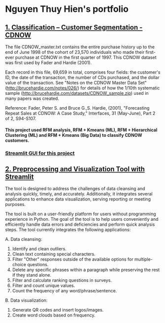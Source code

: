 # Nguyen Thuy Hien's portfolio

## [1. Classification – Customer Segmentation - CDNOW](https://github.com/HienThNg/CDNOW)
The file CDNOW_master.txt contains the entire purchase history up to the end of June 1998 of the cohort of 23,570 individuals who made their first-ever purchase at CDNOW in the first quarter of 1997. This CDNOW dataset was first used by Fader and Hardie (2001).

Each record in this file, 69,659 in total, comprises four fields: the customer's ID, the date of the transaction, the number of CDs purchased, and the dollar value of the transaction.
See "Notes on the CDNOW Master Data Set" (http://brucehardie.com/notes/026/) for details of how the 1/10th systematic sample (http://brucehardie.com/datasets/CDNOW_sample.zip) used in many papers was created.

Reference: Fader, Peter S. and Bruce G.,S. Hardie, (2001), "Forecasting Repeat Sales at CDNOW: A Case Study," Interfaces, 31 (May-June), Part 2 of 2, S94-S107.

#### This project used **RFM analysis, RFM + Kmeans (ML),  RFM + Hierarchical Clustering (ML) and RFM + Kmeans (Big Data)** to classify CDNOW customers.

### [Streamlit GUI for this project](https://datascienceproject-mvbfmah86b8dgzdu67yxps.streamlit.app/)

## [2. Preprocessing and Visualization Tool with Streamlit](https://prep-viz-tool.streamlit.app/)
The tool is designed to address the challenges of data cleansing and analysis quickly, timely, and accurately. Additionally, it integrates several applications to enhance data visualization, serving reporting or meeting purposes.

The tool is built on a user-friendly platform for users without programming experience in Python. The goal of the tool is to help users conveniently and efficiently handle data errors and deficiencies and perform quick analysis steps. The tool currently integrates the following applications:

A. Data cleansing:
1. Identify and clean outliers.
2. Clean text containing special characters.
3. Filter "Other" responses outside of the available options for multiple-choice questions.
4. Delete any specific phrases within a paragraph while preserving the rest if they stand alone.
5. Filter and calculate ranking questions in surveys.
6. Filter and count unique values.
7. Count the frequency of any word/phrase/sentence.

B. Data visualization:
1. Generate QR codes and insert logos/images.
2. Create word clouds based on frequency.


